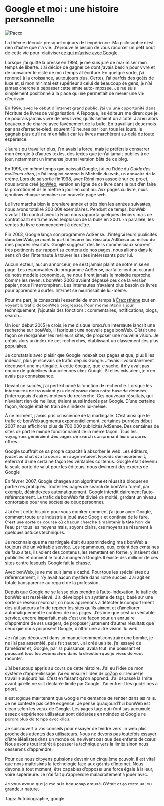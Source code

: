 # Google et moi : une histoire personnelle

![Pacco](http://blog.tcrouzet.comhttps://tcrouzet.com/images_tc/2007/11/google-et-moi.gif)

La théorie découle presque toujours de l’expérience. Ma philosophie n’est rien d’autre que ma vie. J’éprouve le besoin de vous raconter un petit bout de cette vie pour relativiser [ce qui m’arrive avec Google](http://blog.tcrouzet.com/2007/11/19/google-hegemonique/).<span id="more-662"></span>

Lorsque j’ai quitté la presse en 1994, je me suis juré de maximiser mon temps de liberté. J’ai décidé de gagner ce dont j’avais besoin pour vivre et de consacrer le reste de mon temps à l’écriture. En quelque sorte, j’ai renoncé à la croissance, au toujours plus. Certes, j’ai parfois des goûts de luxe et, si mon minimal est supérieur à celui de beaucoup de gens, je n’ai jamais cherché à dépasser cette limite auto-imposée. Je me suis simplement positionné à la place qui me permettait de mener une vie d’écrivain.

En 1996, avec le début d’internet grand public, j’ai vu une opportunité dans l’écriture de livres de vulgarisation. À l’époque, les éditeurs me dirent que je ne pourrais jamais vivre de mes livres, qu’ils seraient un à côté. J’ai eu alors beaucoup de chance avec l’avènement de la bulle. En travaillant deux mois par ans d’arrache-pied, souvent 16 heures par jour, tous les jours, je gagnais plus qu’il ne m’en fallait car les livres marchèrent au-delà de toute espérance.

J’aurais pu travailler plus, j’en avais la force, mais je préférais consacrer mon énergie à d’autres textes, des textes que je n’ai jamais publiés à ce jour, notamment un immense journal version bêta de ce blog.

En 1998, en même temps que naissait Google, j’ai eu l’idée du *Guide des meilleurs sites*, je l’ai imaginé comme le Michelin du web, un annuaire de la crème. Lors de sa sortie fin 1998, avec Rémi mon associé sur ce projet, nous avons créé [bonWeb](http://www.bonweb.com), version en ligne de ce livre dans le but d’en faire la promotion et de le mettre à jour en continu. Aux pages du livre, nous ajoutions chaque semaine une nouvelle page web.

Le livre marcha bien la première année et très bien les années suivantes, nous avons totalisé 200 000 exemplaires. Pendant ce temps, bonWeb vivotait. Un contrat avec la Fnac nous rapporta quelques deniers mais ce contrat parti en fumé avec l’explosion de la bulle en 2001. En parallèle, les ventes du livre commencèrent à décroître.

Fin 2003, Google lança son programme AdSense. J’intégrai leurs publicités dans bonWeb, prenant le parti d’insérer les résultats AdSense au milieu de mes propres résultats. Google suggérait des liens commerciaux souvent très pertinents par rapport au contenu de nos pages, nous allions dans le sens d’aider l’internaute à trouver les sites intéressants pour lui.

Aucun lecteur, aucun annonceur, ne s’est jamais plaint de notre mise en page. Les responsables du programme AdSense, parfaitement au courant de notre modèle économique, ne nous firent jamais le moindre reproche. Comme les revenus bonWeb 2003 avaient dépassé ceux de la version papier, nous l’interrompirent. Les internautes n’avaient plus besoin de livres pour apprendre à surfer. Internet se nourrissait de lui-même.

Pour ma part, je consacrais l’essentiel de mon temps à [Ératosthène](http://blog.tcrouzet.com/eratosthene/) tout en voyant le trafic de bonWeb progresser. Pour me maintenir à jour techniquement, j’ajoutais des fonctions : commentaires, notifications, blogs, search…

Un jour, début 2005 je crois, je me dis que lorsqu’un internaute lançait une recherche sur bonWeb, il fabriquait une nouvelle page bonWeb. C’était une façon de réorganiser les meilleurs sites, de proposer une nouvelle vision. Je créais alors un index de ces recherches, établissant un classement des plus populaires.

Je constatais avec plaisir que Google indexait ces pages et que, plus il les indexait, plus je recevais de trafic depuis Google. J’avais involontairement découvert une martingale. À cette époque, que je sache, il n’y avait pas encore de guidelines draconiennes chez Google. Si elles existaient, je n’en avais pas connaissance.

Devant ce succès, j’ai perfectionné la fonction de recherche. Lorsque les internautes ne trouvaient pas de réponse dans notre base de données, j’interrogeais d’autres moteurs de recherche. Ces nouveaux résultats, qui n’avaient rien de meilleur, étaient aussi indexés par Google. D’une certaine façon, Google était en train de s’indexer lui-même.

À ce moment, j’avais pris conscience de la martingale. C’est ainsi que le trafic de bonWeb augmenta exponentiellement, certaines journées début 2007 nous affichions plus de 700 000 publicités AdSense. Des centaines de sites de part le monde fonctionnaient de la même façon. Tous les voyagistes généraient des pages de search comprenant leurs propres offres.

Google souffrait de sa propre capacité à absorber le web. Les éditeurs, jouant au chat et à la souris, en augmentaient le poids démesurément, enterrant d’une certaine façon les véritables contenus. Google était devenu la seule porte de salut pour les éditeurs, nous devinrent des experts de Google.

En février 2007, Google changea son algorithme et réussit à bloquer en partie ces pratiques. Toutes les pages de search de bonWeb furent, par exemple, désindexées automatiquement. Google interdit clairement l’auto-référencement. Le trafic de bonWeb fut divisé de moitié, gardant un niveau confortable pour une société de deux personnes.

J’ai écrit cette histoire pour vous montrer comment j’ai joué avec Google, comment toute une industrie a joué avec Google et continue de le faire. C’est une sorte de course où chacun cherche à maintenir la tête hors de l’eau par tous les moyens mais, soyons clairs, ces moyens se résument à quelques astuces techniques.

Je reconnais que ma martingale était du spamindexing mais bonWeb a toujours été un véritable service. Les spammeurs, eux, créent des centaines de faux sites, ils volent des contenus, les remettent en forme, y insèrent des publicités et donnent le tout à manger à Google. Il existe des millions de ces sites contre lesquels Google fait la chasse.

Avec bonWeb, je ne me suis jamais caché. Pour tous les spécialistes du référencement, il n’y avait aucun mystère dans notre succès. J’ai agit en totale transparence au regard de la profession.

Depuis que Google ne se laisse plus prendre à l’auto-indexation, le trafic de bonWeb est resté élevé. J’ai développé un système de tags, basé sur une sorte de réseau neuronal, où nous apprenons à détecter le comportement des utilisateurs afin de repérer les sites qu’ils aiment et d’améliorer automatiquement le contenu de nos pages. J’estime que c’est un véritable service, encore imparfait, mais c’est une façon pour un annuaire d’apprendre de ses usagers, de proposer justement d’autres résultats que ceux que nous proposent Google, d’offrir une autre vision du web.

Je n’ai pas découvert dans un manuel comment construire une bombe, je ne l’ai pas assemblé, puis fait sauter. J’ai créé un site, j’ai essayé de l’améliorer et, Google, par sa puissance, avala tout, me poussant et poussant tous les webmasters dans la direction que je viens de vous raconter.

J’ai beaucoup appris au cours de cette histoire. J’ai eu l’idée de mon système d’apprentissage, j’ai eu ensuite l’idée de [coZop](http://cozop.com) sur lequel je travaille aujourd’hui. C’est en faisant qu’on apprend. J’ai dépassé la limite avant qu’elle ne soit déclarée limite par Google. J’ai enfreint les guidelines a priori.

Il est logique maintenant que Google me demande de rentrer dans les rails. Je ne conteste pas cette exigence. Je pense qu’aujourd’hui bonWeb est clean selon les vœux de Google. Les pages tags qui n’ont pas accumulé assez d’expérience utilisateur sont déclarées en noindex et Google ne perdra plus de temps avec elles.

Je suis ouvert à vos conseils pour essayer de tendre vers un web plus proche des attentes des utilisateurs. Nous ne devons pas toutefois essayer d’être idéalistes dans un monde où ne vivent pas que des enfants de cœur. Nous avons tout intérêt à pousser la technique vers la limite sinon nous cesserons d’apprendre.

Pour que nous citoyens puissions devenir un cinquième pouvoir, il est vital que nous maîtrisions la technologie face aux géants d’internet. Nous devons, à tout moment, être capables d’opposer une force égale à la leur, voire supérieure. Je n’ai fait qu’apprendre maladroitement à jouer avec.

Je vous avoue que je me suis beaucoup amusé. C’était et ça reste un jeu grandeur nature.

Tags: Autobiographie, google